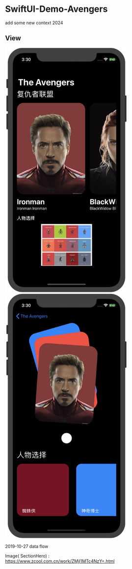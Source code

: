 # SwiftUI-Demo-Avengers

add some new context 2024

## View
<img width="400"  src="imageHome.png"/>
<img width="400"  src="imageSection.png"/>


2019-10-27 data flow

Image( SectionHero)  :  https://www.zcool.com.cn/work/ZMjI1MTc4NzY=.html
